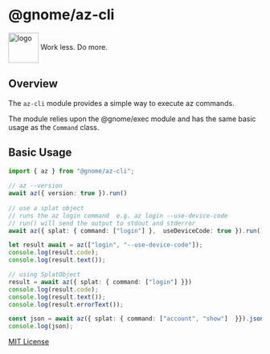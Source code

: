 # @gnome/az-cli

<div height=30" vertical-align="top">
<image src="https://raw.githubusercontent.com/gnomejs/gnomejs/main/assets/icon.png"
    alt="logo" width="60" valign="middle" />
<span>Work less. Do more. </span>
</div>

## Overview

The `az-cli` module provides a simple way to execute
az commands.

The module relies upon the @gnome/exec module and
has the same basic usage as the `Command` class.

## Basic Usage

```typescript
import { az } from "@gnome/az-cli";
 
// az --version
await az({ version: true }).run()
 
// use a splat object
// runs the az login command  e.g. az login --use-device-code
// run() will send the output to stdout and stderror
await az({ splat: { command: ["login"] },  useDeviceCode: true }).run();

let result await = az(["login", "--use-device-code"]);
console.log(result.code);
console.log(result.text());

// using SplatObject
result = await az({ splat: { command: ["login"] }})
console.log(result.code);
console.log(result.text());
console.log(result.errorText());

const json = await az({ splat: { command: ["account", "show"]  }}).json();
console.log(json);
```

[MIT License](./LICENSE.md)
